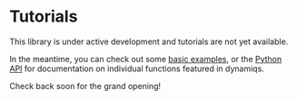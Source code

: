 # Tutorials

This library is under active development and tutorials are not yet available.

In the meantime, you can check out some [basic examples](../getting_started/examples.ipynb), or the [Python API](../python_api/index.md) for documentation on individual functions featured in dynamiqs.

Check back soon for the grand opening!
